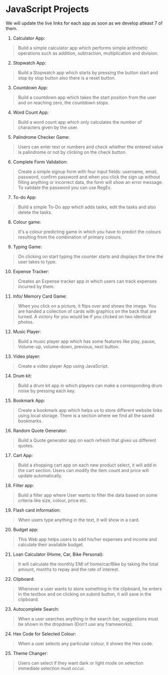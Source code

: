 # JavaScript Projects

We will update the live links for each app as soon as we develop atleast 7 of them.

1. Calculator App:
> Build a simple calculator app which performs simple arithmetic operations such as addition, subtraction, multiplication and division.
2. Stopwatch App:
> Build a Stopwatch app which starts by pressing the button start and stop by stop button also there is a reset button.
3. Countdown App:
> Build a countdown app which takes the start position from the user and on reaching zero, the countdown stops.
4. Word Count App:
> Build a word count app which only calculates the number of characters given by the user.
5. Palindrome Checker Game:
> Users can enter text or numbers and check whether the entered value is palindrome or not by clicking on the check button.
6. Complete Form Validation:
> Create a simple signup form with four input fields: username, email, password, confirm password and when you click the sign up without filling anything or incorrect data, the form will show an error message. To validate the password you can use RegEx. 
7. To-do App:
> Build a simple To-Do app which adds tasks, edit the tasks and also delete the tasks.
8. Colour game:
> It's a colour predicting game in which you have to predict the colours resulting from the combination of primary colours.
9. Typing Game:
> On clicking on start typing the counter starts and displays the time the user takes to type.
10. Expense Tracker:
> Creates an Expense tracker app in which users can track expenses incurred by them.
11. Info/ Memory Card Game:
> When you click on a picture, it flips over and shows the image. You are handed a collection of cards with graphics on the back that are turned. A victory for you would be if you clicked on two identical photos.
12. Music Player:
> Build a music player app which has some features like play, pause, Volume-up, volume-down, previous, next button.
13. Video player:
> Create a video player App using JavaScript.
14. Drum kit:
> Build a drum kit app in which players can make a corresponding drum noise by pressing each key.
15. Bookmark App:
> Create a bookmark app which helps us to store different website links using local storage. There is a section where we find all the saved bookmarks.
16. Random Quote Generator:
> Build a Quote generator app on each refresh that gives us different quotes.
17. Cart App: 
> Build a shopping cart app on each new product select, it will add in the cart section. Users can modify the item count and price will update automatically.
18. Filter app:
> Build a filter app where User wants to filter the data based on some criteria like size, colour, price etc.
19. Flash card information:
> When users type anything in the text, it will show in a card.
20. Budget app:
> This Web app helps users to add his/her expenses and income and calculate their available budget.
21. Loan Calculator (Home, Car, Bike Personal):
> It will calculate the monthly EMI of home/car/Bike by taking the total amount, months to repay and the rate of interest.
22. Clipboard:
> Whenever a user wants to store something in the clipboard, he enters in the textbox and on clicking on submit button, it will save in the clipboard.
23. Autocomplete Search:
> When a user searches anything in the search bar, suggestions must be shown in the dropdown (Don't use any frameworks).
24. Hex Code for Selected Colour:
> When a user selects any particular colour, it shows the Hex code.
25. Theme Changer:
> Users can select if they want dark or light mode on selection immediate selection must occur.